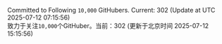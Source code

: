 Committed to Following `10,000` GitHubers. Current: <!-- FOLLOWING_COUNT -->302<!-- FOLLOWING_COUNT --> (Update at UTC <!-- LAST_UPDATED -->2025-07-12 07:15:56<!-- LAST_UPDATED -->)<br>
致力于关注`10,000`个GitHuber。当前：<!-- FOLLOWING_COUNT -->302<!-- FOLLOWING_COUNT --> (更新于北京时间 <!-- LAST_UPDATED_CST -->2025-07-12 15:15:56<!-- LAST_UPDATED_CST -->)
